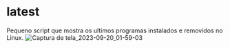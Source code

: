 # latest
Pequeno script que mostra os ultimos programas instalados e removidos no Linux.
![Captura de tela_2023-09-20_01-59-03](https://github.com/proxlu/latest/assets/105125779/16d2de50-a9c5-4003-8b8f-6a0e03c15f8f)
